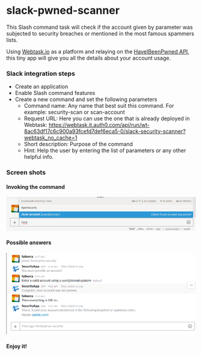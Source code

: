 # slack-pwned-scanner

This Slash command task will check if the account given by parameter was subjected to security breaches or mentioned in the most famous spammers lists.

Using [Webtask.io](https://webtask.io/) as a platform and relaying on the [HaveIBeenPwned API](https://haveibeenpwned.com/API/v2), this tiny app will give you all the details about your account usage.

### Slack integration steps
* Create an application
* Enable Slash command features
* Create a new command and set the following parameters
   * Command name: Any name that best suit this command. For example: security-scan or scan-account
   * Request URL: Here you can use the one that is already deployed in Webtask: https://webtask.it.auth0.com/api/run/wt-8ac63df17c6c900a93fcefd7def6eca5-0/slack-security-scanner?webtask_no_cache=1
   * Short description: Purpose of the command
   * Hint: Help the user by entering the list of parameters or any other helpful info.


### Screen shots

#### Invoking the command
![Command parameters](https://github.com/feralberca/slack-pwned-scanner/raw/master/docs/scan-account1.png)

#### Possible answers
![Command parameters](https://github.com/feralberca/slack-pwned-scanner/raw/master/docs/scan-account2.png)

#### Enjoy it!
